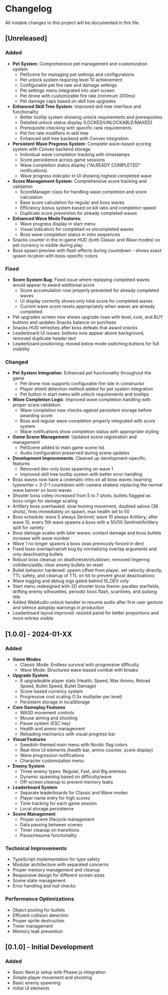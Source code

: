 # Changelog

All notable changes to this project will be documented in this file.

## [Unreleased]

### Added
- **Pet System**: Comprehensive pet management and customization system
  - PetScene for managing pet settings and configurations
  - Pet unlock system requiring level 10 achievement
  - Configurable pet fire rate and damage settings
  - Pet settings menu integrated into start screen
  - Pet drone with customizable fire rate (minimum 200ms)
  - Pet damage caps based on skill tree upgrades
- **Enhanced Skill Tree System**: Improved skill tree interface and functionality
  - Better tooltip system showing unlock requirements and prerequisites
  - Detailed unlock status display (LOCKED/UNLOCKABLE/MAXED)
  - Prerequisite checking with specific rank requirements
  - Pet fire rate modifiers in skill tree
  - Enhanced skill tree backend with Convex integration
- **Persistent Wave Progress System**: Complete wave-based scoring system with Convex backend storage
  - Individual wave completion tracking with timestamps
  - Score persistence across game sessions
  - Wave completion status display ("ALREADY COMPLETED" notifications)
  - Wave progress indicator in UI showing highest completed wave
- **Score Management System**: Comprehensive score tracking and validation
  - ScoreManager class for handling wave completion and score calculation
  - Base score calculation for regular and boss waves
  - Efficiency bonus system based on kill ratio and completion speed
  - Duplicate score prevention for already completed waves
- **Enhanced Wave Mode Features**:
  - Wave progress display in start menu
  - Visual indicators for completed vs uncompleted waves
  - Boss wave completion status in intro sequences
- Snacks counter in the in-game HUD (both Classic and Wave modes) so pet currency is visible during play
- Boss spawn preview with flash effects during countdown - shows exact spawn location with boss-specific colors

### Fixed
- **Score System Bug**: Fixed issue where replaying completed waves would appear to award additional score
  - Score accumulation now properly prevented for already completed waves
  - UI display correctly shows only total score for completed waves
  - Current wave score resets appropriately when waves are already completed
- Pet upgrades screen now shows upgrade rows with level, cost, and BUY buttons and updates Snacks balance on purchase
- Snacks HUD refreshes after boss defeats that award snacks
- Leaderboard UI issues: buttons now appear above background, removed duplicate header text
- Leaderboard positioning: moved below mode switching buttons for full visibility

### Changed
- **Pet System Integration**: Enhanced pet functionality throughout the game
  - Pet drone now supports configurable fire rate in constructor
  - Player shield detection method added for pet system integration
  - Pet button in start menu with unlock requirements and tooltips
- **Wave Completion Logic**: Improved wave completion handling with proper score validation
  - Wave completion now checks against persistent storage before awarding score
  - Boss and regular wave completion properly integrated with score system
  - Wave notifications show completion status with appropriate styling
- **Game Scene Management**: Updated scene registration and management
  - PetScene added to main game scene list
  - Audio configuration preserved during scene updates
- **Development Improvements**: Cleaned up development-specific features
  - Removed dev-only boss spawning on wave 1
  - Improved skill tree tooltip system with better error handling
- Boss waves now have a cinematic intro on all boss waves (warning typewriter + 3-2-1 countdown with camera shakes) replacing the normal wave banner on boss waves
- Shooter boss volley increased from 5 to 7 shots; bullets flagged as boss-origin for damage scaling
- Artillery boss overhauled: slow homing movement, doubled salvos (36 shots), fires immediately on spawn, max health set to 50
- Boss schedule: wave 5 always Sentinel; wave 10 always Artillery; after wave 10, every 5th wave spawns a boss with a 50/50 Sentinel/Artillery split for variety
- Boss damage scales with later waves: contact damage and boss bullets increase with wave number
- Wave 1 no longer spawns a boss (was previously forced in dev)
- Fixed boss overlap/vanish bug by normalizing overlap arguments and only deactivating bullets
- Robust boss cleanup on death/reset/shutdown; removed lingering colliders/adds; clear enemy bullets on reset
- Bullet behavior hardened: spawn offset from player, set velocity directly, TTL safety, and cleanup of TTL on hit to prevent ghost deactivations
- Wave logging and debug logs gated behind IS_DEV only
- Start menu redesigned with 2D shooter boss theme: parallax starfields, drifting enemy silhouettes, periodic boss flash, scanlines, and pulsing title
- Added WebAudio unlock handler to resume audio after first user gesture and silence autoplay warnings in production
- Leaderboard layout improved: resized panel for better proportions and more entries visible

## [1.0.0] - 2024-01-XX

### Added
- **Game Modes**
  - Classic Mode: Endless survival with progressive difficulty
  - Wave Mode: Structured wave-based combat with breaks
- **Upgrade System**
  - 6 upgradeable player stats (Health, Speed, Max Ammo, Reload Speed, Bullet Speed, Bullet Damage)
  - Score-based currency system
  - Progressive cost scaling (1.5x multiplier per level)
  - Persistent storage in localStorage
- **Core Gameplay Features**
  - WASD movement controls
  - Mouse aiming and shooting
  - Pause system (ESC key)
  - Health and ammo management
  - Reloading mechanics with visual progress bar
- **Visual Features**
  - Swedish-themed main menu with Nordic flag colors
  - Real-time UI elements (health bar, ammo counter, score display)
  - Wave progression notifications
  - Character customization menu
- **Enemy System**
  - Three enemy types: Regular, Fast, and Big enemies
  - Dynamic spawning based on difficulty/wave
  - Off-screen cleanup to prevent memory leaks
- **Leaderboard System**
  - Separate leaderboards for Classic and Wave modes
  - Player name entry for high scores
  - Time tracking for each game session
  - Local storage persistence
- **Scene Management**
  - Proper scene lifecycle management
  - Data passing between scenes
  - Timer cleanup on transitions
  - Pause/resume functionality

### Technical Improvements
- TypeScript implementation for type safety
- Modular architecture with separated concerns
- Proper memory management and cleanup
- Responsive design for different screen sizes
- Scene state management
- Error handling and null checks

### Performance Optimizations
- Object pooling for bullets
- Efficient collision detection
- Proper sprite destruction
- Timer management
- Memory leak prevention

## [0.1.0] - Initial Development

### Added
- Basic Next.js setup with Phaser.js integration
- Simple player movement and shooting
- Basic enemy spawning
- Initial UI elements
